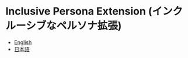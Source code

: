 # Inclusive Persona Extension (インクルーシブなペルソナ拡張)

- [English](https://github.com/caztcha/Inclusive-Persona-Extension/blob/master/en/readme.md)
- [日本語](https://github.com/caztcha/Inclusive-Persona-Extension/blob/master/ja/readme.md)